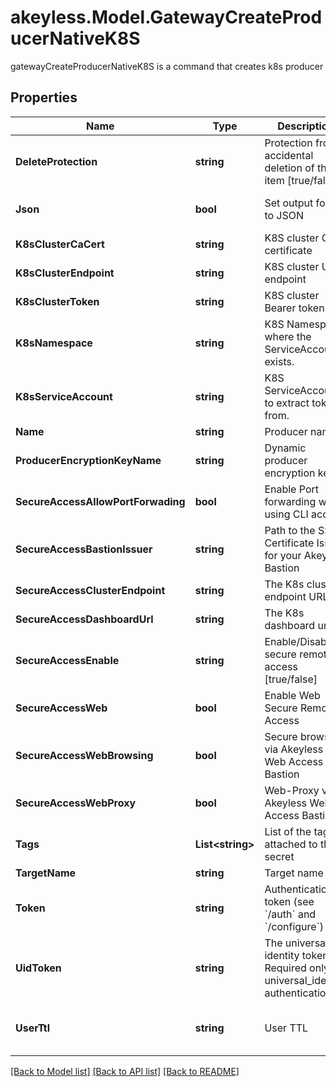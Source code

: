 # akeyless.Model.GatewayCreateProducerNativeK8S
gatewayCreateProducerNativeK8S is a command that creates k8s producer

## Properties

Name | Type | Description | Notes
------------ | ------------- | ------------- | -------------
**DeleteProtection** | **string** | Protection from accidental deletion of this item [true/false] | [optional] 
**Json** | **bool** | Set output format to JSON | [optional] [default to false]
**K8sClusterCaCert** | **string** | K8S cluster CA certificate | [optional] 
**K8sClusterEndpoint** | **string** | K8S cluster URL endpoint | [optional] 
**K8sClusterToken** | **string** | K8S cluster Bearer token | [optional] 
**K8sNamespace** | **string** | K8S Namespace where the ServiceAccount exists. | [optional] 
**K8sServiceAccount** | **string** | K8S ServiceAccount to extract token from. | [optional] 
**Name** | **string** | Producer name | 
**ProducerEncryptionKeyName** | **string** | Dynamic producer encryption key | [optional] 
**SecureAccessAllowPortForwading** | **bool** | Enable Port forwarding while using CLI access | [optional] 
**SecureAccessBastionIssuer** | **string** | Path to the SSH Certificate Issuer for your Akeyless Bastion | [optional] 
**SecureAccessClusterEndpoint** | **string** | The K8s cluster endpoint URL | [optional] 
**SecureAccessDashboardUrl** | **string** | The K8s dashboard url | [optional] 
**SecureAccessEnable** | **string** | Enable/Disable secure remote access [true/false] | [optional] 
**SecureAccessWeb** | **bool** | Enable Web Secure Remote Access | [optional] [default to false]
**SecureAccessWebBrowsing** | **bool** | Secure browser via Akeyless Web Access Bastion | [optional] [default to false]
**SecureAccessWebProxy** | **bool** | Web-Proxy via Akeyless Web Access Bastion | [optional] [default to false]
**Tags** | **List&lt;string&gt;** | List of the tags attached to this secret | [optional] 
**TargetName** | **string** | Target name | [optional] 
**Token** | **string** | Authentication token (see &#x60;/auth&#x60; and &#x60;/configure&#x60;) | [optional] 
**UidToken** | **string** | The universal identity token, Required only for universal_identity authentication | [optional] 
**UserTtl** | **string** | User TTL | [optional] [default to "60m"]

[[Back to Model list]](../README.md#documentation-for-models) [[Back to API list]](../README.md#documentation-for-api-endpoints) [[Back to README]](../README.md)

